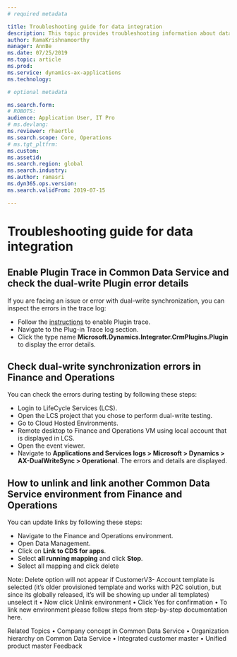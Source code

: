 ```yaml
---
# required metadata

title: Troubleshooting guide for data integration
description: This topic provides troubleshooting information about data integration between Microsoft Dynamics 365 for Finance and Operations and Common Data Service.
author: RamaKrishnamoorthy 
manager: AnnBe
ms.date: 07/25/2019
ms.topic: article
ms.prod: 
ms.service: dynamics-ax-applications
ms.technology: 

# optional metadata

ms.search.form: 
# ROBOTS: 
audience: Application User, IT Pro
# ms.devlang: 
ms.reviewer: rhaertle
ms.search.scope: Core, Operations
# ms.tgt_pltfrm: 
ms.custom: 
ms.assetid: 
ms.search.region: global
ms.search.industry: 
ms.author: ramasri
ms.dyn365.ops.version: 
ms.search.validFrom: 2019-07-15

---
```


# Troubleshooting guide for data integration

## Enable Plugin Trace in Common Data Service and check the dual-write Plugin error details

If you are facing an issue or error with dual-write synchronization, you can inspect the errors in the trace log:

+ Follow the [instructions](https://docs.microsoft.com/en-us/powerapps/developer/common-data-service/tutorial-write-plug-in#view-trace-logs) to enable Plugin trace. 
+ Navigate to the Plug-in Trace log section.
+ Click the type name **Microsoft.Dynamics.Integrator.CrmPlugins.Plugin** to display the error details.

## Check dual-write synchronization errors in Finance and Operations

You can check the errors during testing by following these steps:

+ Login to LifeCycle Services (LCS).
+ Open the LCS project that you chose to perform dual-write testing.
+ Go to Cloud Hosted Environments.
+ Remote desktop to Finance and Operations VM using local account that is displayed in LCS.
+ Open the event viewer. 
+ Navigate to **Applications and Services logs > Microsoft > Dynamics > AX-DualWriteSync > Operational**. The errors and details are displayed.

## How to unlink and link another Common Data Service environment from Finance and Operations

You can update links by following these steps:

+ Navigate to the Finance and Operations environment.
+ Open Data Management.
+ Click on **Link to CDS for apps**.
+ Select **all running mapping** and click **Stop**. 
+ Select all mapping and click delete

Note: Delete option will not appear if CustomerV3- Account template is selected (it’s older provisioned template and works with P2C solution, but since its globally released, it’s will be showing up under all templates) unselect it
•	Now click Unlink environment
•	Click Yes for confirmation
•	To link new environment please follow steps from  step-by-step documentation here.

Related Topics
•	Company concept in Common Data Service
•	Organization hierarchy on Common Data Service
•	Integrated customer master
•	Unified product master
Feedback
 
